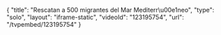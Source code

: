 {
    "title": "Rescatan a 500 migrantes del Mar Mediterr\u00e1neo",
    "type": "solo",
    "layout": "iframe-static",
    "videoId": "123195754",
    "url": "\/tvpembed\/123195754"
}